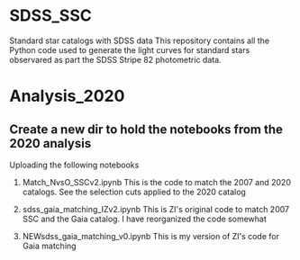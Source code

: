 # SDSS_SSC
Standard star catalogs with SDSS data
This repository contains all the Python code used to generate the light curves for standard stars observared as part the SDSS Stripe 82 photometric data. 

# Analysis_2020
## Create a new dir to hold the notebooks from the 2020 analysis
Uploading the following notebooks
1. Match_NvsO_SSCv2.ipynb
This is the code to match the 2007 and 2020 catalogs. See the selection cuts applied to the 2020 catalog

2. sdss_gaia_matching_IZv2.ipynb
This is ZI's original code to match 2007 SSC and the Gaia catalog. I have reorganized the code somewhat

3. NEWsdss_gaia_matching_v0.ipynb
This is my version of ZI's code for Gaia matching
